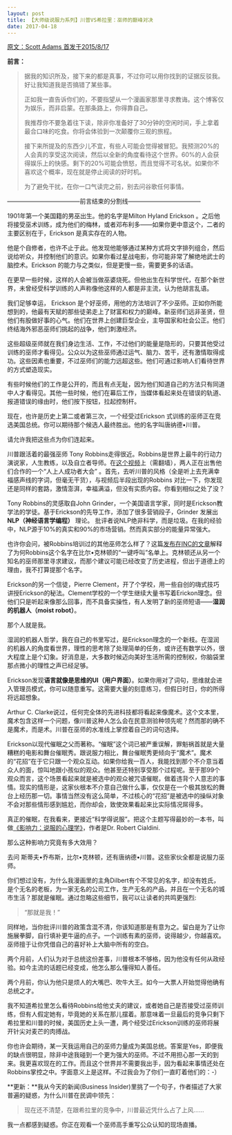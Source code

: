 ```yaml
---
layout: post
title: 【大师级说服力系列】川普VS希拉里：巫师的巅峰对决
date: 2017-04-18
---
```


[原文：Scott Adams  首发于2015/8/17][1] 

**前言：**

> 据我的知识所及，接下来的都是真事，不过你可以用你找到的证据反驳我。好让我知道我是否搞错了某些事。
> 
> 正如我一直告诉你们的，不要指望从一个漫画家那里寻求教诲。这个博客仅为娱乐，而非启蒙。在那条路上，你得靠自己。
> 
> 我推荐你不要急着往下读，除非你准备好了30分钟的空闲时间，手上拿着最合口味的吃食。你将会体验到一次颠覆你三观的旅程。
> 
> 接下来所提及的东西少儿不宜，有些人可能会觉得被冒犯。我预测20%的人会真的享受这次阅读，然后以全新的角度看待这个世界。60%的人会获得娱乐上的快感。剩下的20%可能会愤怒，而且觉得不可名状。如果你不喜欢这个概率，现在就是停止阅读的好时机。
> 
> 
> 为了避免干扰，在你一口气读完之前，别去问谷歌任何事情。

————————————前言结束的分割线————————————

1901年第一个美国籍的男巫出生。他的名字是Milton Hyland Erickson 。之后他将接受巫术训练，成为他们的梅林，或者邓布利多——如果你更中意这个，二者的主要区别在于，Erickson 是真实存在的人物。

他是个自修者，也许不止于此。他发现他能够通过某种方式将文字排列组合，然后说给听众，并控制他们的意识。如果你看过星战电影，你可能非常了解绝地武士的脑控术。Erickson 的能力与之类似，但是更慢一些，需要更多的话语。

在更早一些时候，这样的人会被当做巫婆烧死。但他出生在科学世代，在那个新世界，未曾经受科学训练的人声称像他这样的人都是非主流，认为他胡言乱语。 

我们足够幸运， Erickson 是个好巫师，用他的方法培训了不少巫师。正如你所能想到的，他最有天赋的那些徒弟走上了财富和权力的巅峰。新巫师们远非圣贤，但他们有股做好事的心气。他们在世界上创建巨型企业，主导国家和社会公正。他们终结海外邪恶巫师们挑起的战争，他们刺激经济。

这些超级巫师就在我们身边生活、工作，不过他们的能量是隐形的，只要其他受过训练的巫师才看得见。公众以为这些巫师通过运气、脑力、苦干，还有激情取得成功。这些因素也重要，不过巫师们的能力远超这些。他们可通过影响人们看待世界的方式塑造现实。

有些时候他们的工作是公开的，而且有点无耻，因为他们知道自己的方法只有同道中人才看得见。其他一些时候，他们在幕后工作，当媒体看起来处在错误的轨道、报道错误的缘由时，他们按下按钮，拉起控制杆。

现在，也许是历史上第二或者第三次，一个经受过Erickson 式训练的巫师正在竞选美国总统。你可以期待那个候选人最终胜出。他的名字叫唐纳德•川普。

请允许我把这些点为你们连起来。

川普跟活着的最强巫师 Tony Robbins走得很近。Robbins是世界上最牛的行动力演说家，人生教练，以及自立者导师。在[这个视频][2]上（需翻墙），两人正在出售他们合作的一个“人上人成功者大会” 。首先，去听川普的风格（全是听上去充满幸福感声线的字词，但毫无干货），与视频后半段出现的Robbins 对比一下，你发现还是同样的套路，激情澎湃，幸福满溢，但没有实质内容。你看到相似之处了没？
 
Tony Robbins的灵感取自John Grinder，一个美国语言学家，同时是Erickson教学法的学徒。基于Erickson的先导工作，添加了很多营销段子，Grinder 发展出**NLP（神经语言学编程）** 理论。 批评者说NLP绝非科学，而是垃圾。在我的经验中，NLP源于10%的真实和90%的市场营销。然而真实部分的能量异常强大。

也许你会问，被Robbins培训过的其他巫师怎么样了？这篇[发布在INC的文章][3]解释了为何Robbins这个名字在比尔•克林顿的“一键呼叫”名单上。克林顿还从另一个知名的巫师那里寻求建议，而那个建议可能已经改变了历史进程，但出于道德上的理由，我不打算提那个名字。 

Erickson的另一个信徒，Pierre Clement，开了个学校，用一些自创的嗨式技巧讲授Erickson的秘法。Clement学校的一个学生继续大量书写着Erickon理念。但他们只是听起来像那么回事，而不具备实操性，有人发明了新的巫师短语——**湿润的机器人（moist robot）**。

那个人就是我。

湿润的机器人哲学，我在自己的书里写过，是Erickson理念的一个新枝。在湿润的机器人的角度看世界，理性的思考除了处理简单的任务，或许还有数学以外，很大程度上是个幻象。好消息是，大多数时候迈向美好生活所需的控制权，你脑袋里那点微小的理性之声已经足够。

Erickson发现**语言就像是思维的UI（用户界面）**。如果你用对了词句，思维就会进入管理员模式，你可以随意重写。这需要大量的刻意练习，但假日时日，你的所得将远超想象。

Arthur C. Clarke说过，任何完全体的先进科技都将看起来像魔术。这个文本里，魔术包含这样一个问题，像川普这种人怎么会在民意测验种领先呢？然而那的确不是魔术，而是术。川普在巫师的水准线上掌控着自己的词句选择。

Erickson以现代催眠之父而著称。“催眠”这个词已被严重误解，罪魁祸首就是大量糟糕的电影和舞台催眠秀。跟说服力相比，舞台催眠秀更倾向于“魔术”。魔术的“花招”在于它只跟一个观众互动。如果你给我一百人，我能找到那个不介意当着众人的面，惊叫地跟小孩似的观众。他甚至还特别享受那个过程呢。至于那99个观众而言，这个场景看起来就是被选中的观众被咒语催眠，做着违背个人意志的事情。现实的情形是，这家伙根本不介意自己做什么事，仅仅是在一个极其放松的舞台上经历那一切。事情当然没有这么简单，不过核心的“花招”是被选中的操纵对象不会对那些情形感到尴尬，而你却会，致使效果看起来比实际情况屌得多。

真正的催眠，在我看来，更接近“科学得说服”。把这个主题写得最妙的一本书，叫做[《影响力：说服的心理学》][4]，作者是Dr. Robert Cialdini. 

那么这种影响力究竟有多大效用？

去问 斯蒂夫•乔布斯，比尔•克林顿，还有唐纳德•川普。这些家伙全都是说服力巫师。

你们想过没有，为什么我漫画里的主角Dilbert有个不常见的名字，却没有姓氏，是个无名的老板，为一家无名的公司工作，生产无名的产品，并且在一个无名的城市生活？那就是催眠。通过忽略这些细节，我可以让读者的共鸣更强烈:

>“那就是我！” 

同样地，当你批评川普的政策含混不清，你该知道那是有意为之。留白是为了让你施展拳脚，自行填补更牛逼的点子。一个训练有素的巫师，说得越少，你越喜欢。巫师擅于让你凭借自己的喜好补上大脑中所有的空白。

两个月前，人们认为对于总统这份差事，川普根本不够格，因为他没有任何从政经验。如今主流的话题已经变成，他怎么那么懂得知人善任。

两个月前，你认为他只是烦人的大嘴巴、吹牛大王。如今一大票人开始觉得他确有总统之才。

我不知道希拉里怎么看待Robbins给他丈夫的建议，或者她自己是否接受过巫师训练，但有人假定她有，毕竟她的关系在那儿摆着。那意味着一旦最后的竞争只剩下希拉里和川普的时候，美国历史上头一遭，两个经受过Erickson训练的巫师将展开针尖对麦芒的肉搏战。

你也许会期待，某一天我运用自己的巫师力量成为美国总统。答案是Yes，即便我的缺点很明显，除非中途我碰到一个更为强大的巫师。不过不用担心那一天的到来。我更喜欢现在的工作。而且这个世界并不需要我出手，因为看起来事情还处在Robbins掌控之中。字面意义上是这样。不过我会为了你们一直盯着他们的：-）


**更新：**我从今天的新闻(Business Insider)里挑了一个句子，作者描述了大家普遍的疑惑，为什么川普在民调中领先：
 
>现在还不清楚，在跟希拉里的竞争中，川普最近凭什么占了上风……

我一点都感到疑惑。你正在观看一个巫师高手重写公众认知的现场直播。 


  [1]: http://blog.dilbert.com/post/126916006856/wizard-wars
  [2]: https://www.youtube.com/watch?v=T8yTwbH-QOA
  [3]: https://www.inc.com/will-yakowicz/how-tony-robbins-helped-president-bill-clinton.html
  [4]: https://www.amazon.cn/%E5%BD%B1%E5%93%8D%E5%8A%9B-%E7%BD%97%E4%BC%AF%E7%89%B9%E2%80%A2B%E2%80%A2%E8%A5%BF%E5%A5%A5%E8%BF%AA%E5%B0%BC/dp/B0044KME2E
